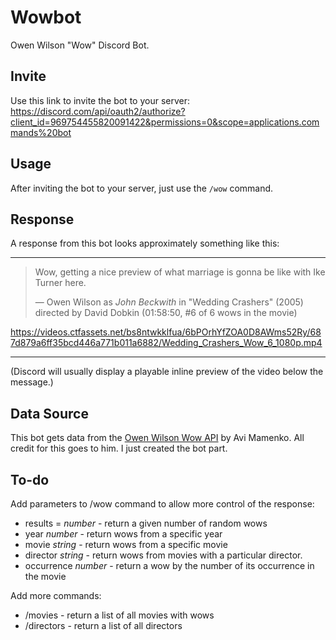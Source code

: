 # Wowbot

Owen Wilson "Wow" Discord Bot.

## Invite

Use this link to invite the bot to your server:
https://discord.com/api/oauth2/authorize?client_id=969754455820091422&permissions=0&scope=applications.commands%20bot

## Usage

After inviting the bot to your server, just use the `/wow` command.

## Response

A response from this bot looks approximately something like this:

---

> Wow, getting a nice preview of what marriage is gonna be like with Ike Turner here.
>
> ― Owen Wilson as _John Beckwith_ in "Wedding Crashers" (2005) directed by David Dobkin (01:58:50, #6 of 6 wows in the movie)

https://videos.ctfassets.net/bs8ntwkklfua/6bPOrhYfZOA0D8AWms52Ry/687d879a6ff35bcd446a771b011a6882/Wedding_Crashers_Wow_6_1080p.mp4

---

(Discord will usually display a playable inline preview of the video below the message.)

## Data Source

This bot gets data from the [Owen Wilson Wow API](https://owen-wilson-wow-api.herokuapp.com/) by Avi Mamenko. All credit for this goes to him. I just created the bot part.

## To-do

Add parameters to /wow command to allow more control of the response:

- results = _number_ - return a given number of random wows
- year _number_ - return wows from a specific year
- movie _string_ - return wows from a specific movie
- director _string_ - return wows from movies with a particular director.
- occurrence _number_ - return a wow by the number of its occurrence in the movie

Add more commands:

- /movies - return a list of all movies with wows
- /directors - return a list of all directors
